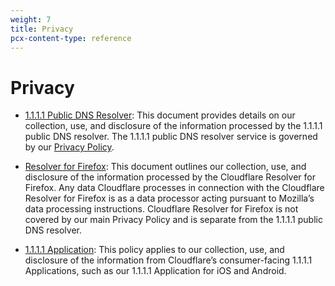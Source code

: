 ```yaml
---
weight: 7
title: Privacy
pcx-content-type: reference
---
```


# Privacy

- [1.1.1.1 Public DNS Resolver](public-dns-resolver): This document provides details on our collection, use, and disclosure of the information processed by the 1.1.1.1 public DNS resolver. The 1.1.1.1 public DNS resolver service is governed by our [Privacy Policy](https://www.cloudflare.com/privacypolicy/).

- [Resolver for Firefox](cloudflare-resolver-firefox): This document outlines our collection, use, and disclosure of the information processed by the Cloudflare Resolver for Firefox. Any data Cloudflare processes in connection with the Cloudflare Resolver for Firefox is as a data processor acting pursuant to Mozilla’s data processing instructions. Cloudflare Resolver for Firefox is not covered by our main Privacy Policy and is separate from the 1.1.1.1 public DNS resolver.

- [1.1.1.1 Application](https://www.cloudflare.com/application/privacypolicy/): This policy applies to our collection, use, and disclosure of the information from Cloudflare’s consumer-facing 1.1.1.1 Applications, such as our 1.1.1.1 Application for iOS and Android.
